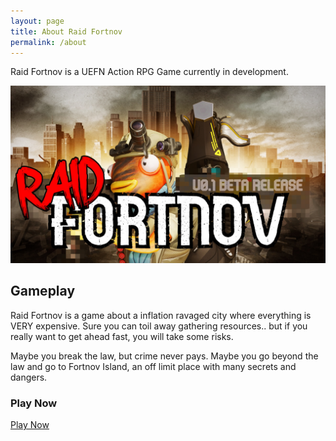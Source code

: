 ```yaml
---
layout: page
title: About Raid Fortnov
permalink: /about
---
```


Raid Fortnov is a UEFN Action RPG Game currently in development.
 
<img src="img/raid_fortnov.jpg" class="img-responsive img-centered" alt="Raid Fortnov Main Art">

## Gameplay

Raid Fortnov is a game about a inflation ravaged city where everything is VERY expensive.  Sure you can toil away gathering resources.. but if you really want to get ahead fast, you will take some risks.  

Maybe you break the law, but crime never pays.  Maybe you go beyond the law and go to Fortnov Island, an off limit place with many secrets and dangers.

### Play Now

<a href="https://www.fortnite.com/@bitporters/5508-7032-6548">Play Now</a>

